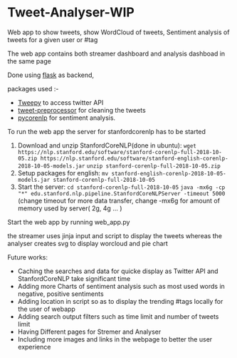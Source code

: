 # Tweet-Analyser-WIP

Web app to show tweets, show WordCloud of tweets, Sentiment analysis of tweets for a given user or #tag

The web app contains both streamer dashboard and analysis dashboad in the same page

Done using [flask](https://www.palletsprojects.com/p/flask/) as backend,

packages used :-
* [Tweepy](https://tweepy.readthedocs.io/en/latest/) to access twitter API
* [tweet-preprocessor](https://pypi.org/project/tweet-preprocessor/) for cleaning the tweets
* [pycorenlp](https://pypi.org/project/pycorenlp/) for sentiment analysis.

To run the web app the server for stanfordcorenlp has to be started

1) Download and unzip StanfordCoreNLP(done in ubuntu):
 ```wget https://nlp.stanford.edu/software/stanford-corenlp-full-2018-10-05.zip https://nlp.stanford.edu/software/stanford-english-corenlp-2018-10-05-models.jar```
```unzip stanford-corenlp-full-2018-10-05.zip```
2) Setup packages for english:
```mv stanford-english-corenlp-2018-10-05-models.jar stanford-corenlp-full-2018-10-05```
3) Start the server:
```cd stanford-corenlp-full-2018-10-05```
```java -mx6g -cp "*" edu.stanford.nlp.pipeline.StanfordCoreNLPServer -timeout 5000```
(change timeout for more data transfer, change -mx6g for amount of memory used by server( 2g, 4g ... )

Start the web app by running web_app.py 

the streamer uses jinja input and script to display the tweets 
whereas the analyser creates svg to display worcloud and pie chart

Future works:
* Caching the searches and data for quicke display as Twitter API and StanfordCoreNLP take significant time
* Adding more Charts of sentiment analysis such as most used words in negative, positive sentiments
* Adding location in script so as to display the trending #tags locally for the user of webapp
* Adding search output filters such as time limit and number of tweets limit 
* Having Different pages for Stremer and Analyser
* Including more images and links in the webpage to better the user experience


